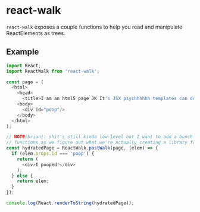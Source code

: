 # react-walk

`react-walk` exposes a couple functions to help you read and manipulate ReactElements as trees.

## Example
```javascript
import React;
import ReactWalk from 'react-walk';

const page = (
  <html>
    <head>
      <title>I am an html5 page JK It's JSX psychhhhhh templates can do one</title>
    <body>
      <div id="poop"/>
    </body>
  </html>
);

// NOTE(brian): shit's still kinda low-level but I want to add a bunch more
// functions as we figure out what we're actually creating a library for I dunno
const hydratedPage = ReactWalk.postWalk(page, (elem) => {
  if (elem.props.id === 'poop') {
    return (
      <div>I pooped!</div>
    );
  } else {
    return elem;
  }
});

console.log(React.renderToString(hydratedPage));
```
